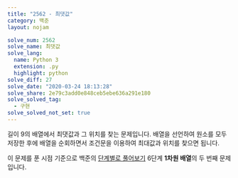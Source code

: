 ```yaml
---
title: "2562 - 최댓값"
category: 백준
layout: nojam

solve_num: 2562
solve_name: 최댓값
solve_lang:
  name: Python 3
  extension: .py
  highlight: python
solve_diff: 27
solve_date: "2020-03-24 18:13:28"
solve_share: 2e79c3add0e848ceb5ebe636a291e180
solve_solved_tag:
  - 구현
solve_solved_not_set: true
---
```


길이 9의 배열에서 최댓값과 그 위치를 찾는 문제입니다. 배열을 선언하여 원소를 모두 저장한 후에 배열을 순회하면서 조건문을 이용하여 최대값과 위치를 찾으면 됩니다.

이 문제를 푼 시점 기준으로 백준의 [단계별로 풀어보기](http://noj.am/p/s) 6단계 **1차원 배열**의 두 번째 문제입니다.
